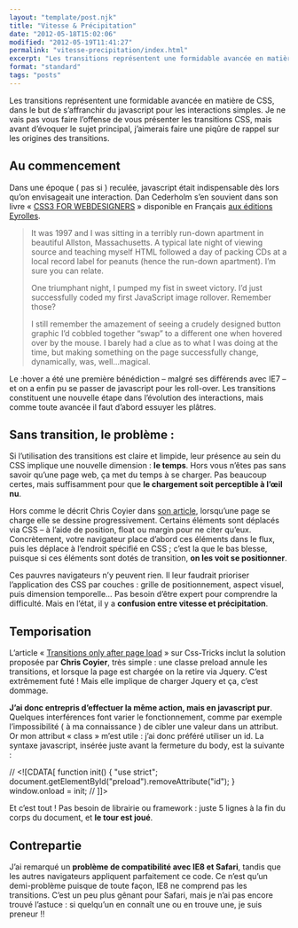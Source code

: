 ```yaml
---
layout: "template/post.njk"
title: "Vitesse & Précipitation"
date: "2012-05-18T15:02:06"
modified: "2012-05-19T11:41:27"
permalink: "vitesse-precipitation/index.html"
excerpt: "Les transitions représentent une formidable avancée en matière de CSS, dans le but de s’affranchir du javascript pour les interactions simples. Je ne vais pas vous faire l’offense de vous présenter les transitions CSS, mais avant d’évoquer le sujet principal, j’aimerais faire une piqûre de rappel sur les origines des transitions. Au commencement Dans une […]"
format: "standard"
tags: "posts"
---
```

Les transitions représentent une formidable avancée en matière de CSS, dans le but de s’affranchir du javascript pour les interactions simples. Je ne vais pas vous faire l’offense de vous présenter les transitions CSS, mais avant d’évoquer le sujet principal, j’aimerais faire une piqûre de rappel sur les origines des transitions.

## Au commencement

Dans une époque ( pas si ) reculée, javascript était indispensable dès lors qu’on envisageait une interaction. Dan Cederholm s’en souvient dans son livre «&nbsp;[CSS3 FOR WEBDESIGNERS](http://www.abookapart.com/products/css3-for-web-designers)&nbsp;» disponible en Français [aux éditions Eyrolles](http://www.eyrolles.com/Informatique/Livre/css3-pour-les-web-designers-9782212129878).

> It was 1997 and I was sitting in a terribly run-down apartment in beautiful Allston, Massachusetts. A typical late night of viewing source and teaching myself HTML followed a day of packing CDs at a local record label for peanuts (hence the run-down apartment). I’m sure you can relate.
> 
> One triumphant night, I pumped my fist in sweet victory. I’d just successfully coded my first JavaScript image rollover. Remember those?
> 
> I still remember the amazement of seeing a crudely designed button graphic I’d cobbled together “swap” to a different one when hovered over by the mouse. I barely had a clue as to what I was doing at the time, but making something on the page successfully change, dynamically, was, well…magical.

Le :hover a été une première bénédiction – malgré ses différends avec IE7 – et on a enfin pu se passer de javascript pour les roll-over. Les transitions constituent une nouvelle étape dans l’évolution des interactions, mais comme toute avancée il faut d’abord essuyer les plâtres.

## Sans transition, le problème :

Si l’utilisation des transitions est claire et limpide, leur présence au sein du CSS implique une nouvelle dimension : **le temps**. Hors vous n’êtes pas sans savoir qu’une page web, ça met du temps à se charger. Pas beaucoup certes, mais suffisamment pour que **le chargement soit perceptible à l’œil nu**.

Hors comme le décrit Chris Coyier dans [son article](http://css-tricks.com/transitions-only-after-page-load/), lorsqu’une page se charge elle se dessine progressivement. Certains éléments sont déplacés via CSS – à l’aide de position, float ou margin pour ne citer qu’eux. Concrètement, votre navigateur place d’abord ces éléments dans le flux, puis les déplace à l’endroit spécifié en CSS ; c’est la que le bas blesse, puisque si ces éléments sont dotés de transition, **on les voit se positionner**.

Ces pauvres navigateurs n’y peuvent rien. Il leur faudrait prioriser l’application des CSS par couches : grille de positionnement, aspect visuel, puis dimension temporelle… Pas besoin d’être expert pour comprendre la difficulté. Mais en l’état, il y a **confusion entre vitesse et précipitation**.

## Temporisation

L’article «&nbsp;[Transitions only after page load](http://css-tricks.com/transitions-only-after-page-load/)&nbsp;» sur Css-Tricks inclut la solution proposée par&nbsp;**Chris Coyier**, très simple : une classe preload annule les transitions, et lorsque la page est chargée on la retire via Jquery. C’est extrêmement futé ! Mais elle implique de charger Jquery et ça, c’est dommage.

**J’ai donc entrepris d’effectuer la même action, mais en javascript pur**. Quelques interférences font varier le fonctionnement, comme par exemple l’impossibilité ( à ma connaissance ) de cibler une valeur dans un attribut. Or mon attribut «&nbsp;class&nbsp;» m’est utile : j’ai donc préféré utiliser un id. La syntaxe javascript, insérée juste avant la fermeture du body, est la suivante :

// <!\[CDATA\[
  function init() {
  "use strict";
  document.getElementById("preload").removeAttribute("id");
  }
  window.onload = init;
// \]\]>

Et c’est tout ! Pas besoin de librairie ou framework : juste 5 lignes à la fin du corps du document, et **le tour est joué**.

## Contrepartie

J’ai remarqué un **problème de compatibilité avec IE8 et Safari**, tandis que les autres navigateurs appliquent parfaitement ce code. Ce n’est qu’un demi-problème puisque de toute façon, IE8 ne comprend pas les transitions. C’est un peu plus gênant pour Safari, mais je n’ai pas encore trouvé l’astuce : si quelqu’un en connaît une ou en trouve une, je suis preneur !!
